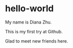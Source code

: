 # hello-world

My name is Diana Zhu.

This is my first try at Github.

Glad to meet new friends here.
